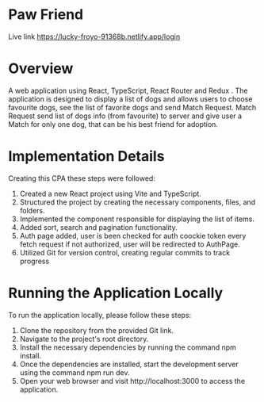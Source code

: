 # Paw Friend
Live link https://lucky-froyo-91368b.netlify.app/login
#
# Overview
A web application using React, TypeScript, React Router and Redux . The application is designed to display a list of dogs and allows users to choose favourite dogs, see the list of favorite dogs and send Match Request.  Match Request send list of dogs info (from favourite) to server and give user a Match for only one dog, that can be his best friend for adoption.
#
# Implementation Details
Creating this CPA these steps were followed:

1. Created a new React project using Vite and TypeScript.
2. Structured the project by creating the necessary components, files, and folders.
3. Implemented the component responsible for displaying the list of items.
5. Added sort, search and pagination functionality.
6. Auth page added, user is been checked for auth coockie token every fetch request if not authorized, user will be redirected to AuthPage.
7. Utilized Git for version control, creating regular commits to track progress
#
# Running the Application Locally
To run the application locally, please follow these steps:

   1. Clone the repository from the provided Git link.
   2. Navigate to the project's root directory.
   3. Install the necessary dependencies by running the command npm install.
   4. Once the dependencies are installed, start the development server using the command npm run dev.
   5. Open your web browser and visit http://localhost:3000 to access the application.
